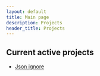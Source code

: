 ```yaml
---
layout: default
title: Main page
description: Projects
header_title: Projects
---
```


## Current active projects

* [Json ignore](jsonignore/index.MD)
